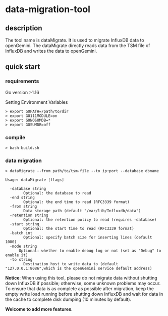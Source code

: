 # data-migration-tool

## description

The tool name is dataMigrate. It is used to migrate InfluxDB data to openGemini.
The dataMigrate directly reads data from the TSM file of InfluxDB and writes the data to openGemini.

## quick start

### requirements

Go version >1.16

Setting Environment Variables

```
> export GOPATH=/path/to/dir
> export GO111MODULE=on
> export GONOSUMDB=*
> export GOSUMDB=off
```

### compile

```
> bash build.sh
```

### data migration

```
> dataMigrate --from path/to/tsm-file --to ip:port --database dbname
```

```
Usage: dataMigrate [flags]

  -database string
    	Optional: the database to read
  -end string
    	Optional: the end time to read (RFC3339 format)
  -from string
    	Data storage path (default "/var/lib/Influxdb/data")
  -retention string
    	Optional: the retention policy to read (requires -database)
  -start string
    	Optional: the start time to read (RFC3339 format)
  -batch int
    	Optional: specify batch size for inserting lines (default 1000)
  -mode string
      Optional: whether to enable debug log or not (set as "Debug" to enable it)
  -to string
    	Destination host to write data to (default "127.0.0.1:8086",which is the openGemini service default address)
```

**Notice**: When using this tool, please do not migrate data without shutting down InfluxDB if possible; otherwise, some
unknown problems may occur. To ensure that data is as complete as possible after migration, keep the empty write load
running before shutting down InfluxDB and wait for data in the cache to complete disk dumping (10 minutes by default).

**Welcome to add more features.**
